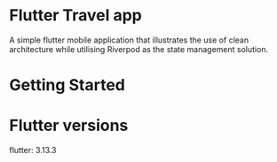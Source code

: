 # Flutter Travel app
A simple flutter mobile application that illustrates the use of clean architecture while utilising Riverpod as the state management solution.

# Getting Started

# Flutter versions
flutter: 3.13.3

